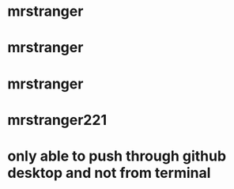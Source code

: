 # mrstranger
# mrstranger
# mrstranger
# mrstranger221
# only able to push through github desktop and not from terminal
